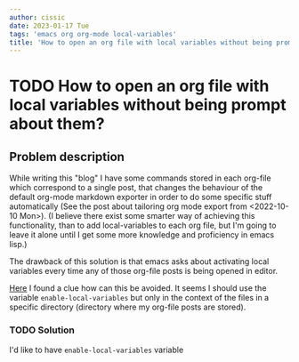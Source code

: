```yaml
---
author: cissic
date: 2023-01-17 Tue
tags: 'emacs org org-mode local-variables'
title: 'How to open an org file with local variables without being prompt about them?'
---
```



# TODO How to open an org file with local variables without being prompt about them?


## Problem description

While writing this "blog" I have some commands stored in each org-file
which correspond to a single post, that changes the behaviour
of the default org-mode markdown exporter in order to do some
specific stuff automatically (See the post about tailoring org mode
export from <span class="timestamp-wrapper"><span class="timestamp">&lt;2022-10-10 Mon&gt;</span></span>). (I believe there exist some smarter
way of achieving this functionality, than to add local-variables
to each org file, but I'm going to leave it alone until
I get some more knowledge and proficiency in emacs lisp.)

The drawback of this solution is that emacs asks about
activating local variables every time any of those
org-file posts is being opened in editor.

[Here](https://www.reddit.com/r/emacs/comments/6rtwmo/how_do_you_open_a_file_but_keep_it_in_the/) I found a clue how can this be avoided. It seems
I should use the variable `enable-local-variables` but only
in the context of the files in a specific directory (directory
where my org-file posts are stored). 


### TODO Solution

I'd like to have `enable-local-variables` variable 

